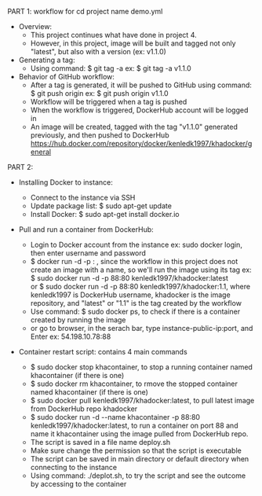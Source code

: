 PART 1: workflow for cd project name demo.yml
  - Overview:
    - This project continues what have done in project 4.
    - However, in this project, image will be built and tagged not only "latest", but also with a version (ex: v1.1.0)
  - Generating a tag:
    - Using command: $ git tag -a <tag version>
      ex: $ git tag -a v1.1.0
  - Behavior of GitHub workflow:
    - After a tag is generated, it will be pushed to GitHub using command: $ git push origin <tag version>
      ex: $ git push origin v1.1.0
    - Workflow will be triggered when a tag is pushed
    - When the workflow is triggered, DockerHub account will be logged in
    - An image will be created, tagged with the tag "v1.1.0" generated previously, and then pushed to DockerHub
      https://hub.docker.com/repository/docker/kenledk1997/khadocker/general
  
PART 2:
  - Installing Docker to instance:
    - Connect to the instance via SSH
    - Update package list: $ sudo apt-get update
    - Install Docker: $ sudo apt-get install docker.io
  
  - Pull and run a container from DockerHub:
    - Login to Docker account from the instance
      ex: sudo docker login, then enter username and password
    - $ docker run -d -p <host-port>:<container-port> <your-image>, since the workflow in this project does not create an image with a name, so we'll run the image using its tag
      ex: $ sudo docker run -d -p 88:80 kenledk1997/khadocker:latest  
        or $ sudo docker run -d -p 88:80 kenledk1997/khadocker:1.1, where kenledk1997 is DockerHub username, khadocker is the image repository, and "latest" or "1.1" is the tag created by the workflow
    - Use command: $ sudo docker ps, to check if there is a container created by running the image
    - or go to browser, in the serach bar, type instance-public-ip:port, and Enter
      ex: 54.198.10.78:88
  
  - Container restart script: contains 4 main commands
    - $ sudo docker stop khacontainer, to stop a running container named khacontainer (if there is one)
    - $ sudo docker rm khacontainer, to rmove the stopped container named khacontainer (if there is one)
    - $ sudo docker pull kenledk1997/khadocker:latest, to pull latest image from DockerHub repo khadocker
    - $ sudo docker run -d --name khacontainer -p 88:80 kenledk1997/khadocker:latest, to run a container on port 88 and name it khacontainer using the image pulled from DockerHub repo.
    - The script is saved in a file name deploy.sh
    - Make sure change the permission so that the script is executable
    - The script can be saved in main directory or default directory when connecting to the instance
    - Using command: ./deplot.sh, to try the script and see the outcome by accessing to the container
